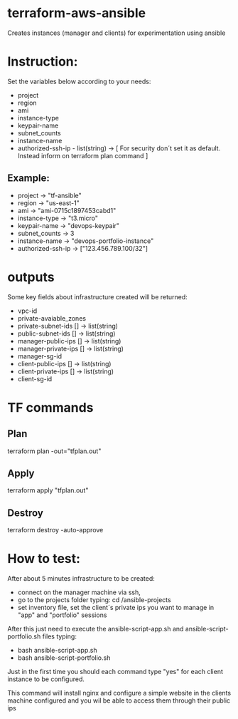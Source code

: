 # terraform-aws-ansible
Creates instances (manager and clients) for experimentation using ansible

# Instruction:

Set the variables below according to your needs:

- project
- region
- ami
- instance-type
- keypair-name
- subnet_counts
- instance-name
- authorized-ssh-ip - list(string) -> 
     [ For security don´t set it as default. Instead inform on terraform plan command ]

## Example:

- project           -> "tf-ansible"
- region            -> "us-east-1"
- ami               -> "ami-0715c1897453cabd1"
- instance-type     -> "t3.micro"
- keypair-name      -> "devops-keypair"
- subnet_counts     -> 3
- instance-name     -> "devops-portfolio-instance"
- authorized-ssh-ip -> ["123.456.789.100/32"]

# outputs

Some key fields about infrastructure created will be returned:

- vpc-id
- private-avaiable_zones
- private-subnet-ids [] -> list(string)
- public-subnet-ids [] -> list(string)
- manager-public-ips [] -> list(string)
- manager-private-ips [] -> list(string)
- manager-sg-id
- client-public-ips [] -> list(string)
- client-private-ips [] -> list(string)
- client-sg-id

# TF commands

## Plan
terraform plan -out="tfplan.out"
## Apply
terraform apply "tfplan.out"
## Destroy
terraform destroy -auto-approve

# How to test:

After about 5 minutes infrastructure to be created:
   - connect on the manager machine via ssh,
   - go to the projects folder typing: cd /ansible-projects
   - set inventory file, set the client´s private ips you want to manage in "app" and "portfolio" sessions

After this just need to execute the ansible-script-app.sh and ansible-script-portfolio.sh files typing:
   - bash ansible-script-app.sh
   - bash ansible-script-portfolio.sh

Just in the first time you should each command type "yes" for each client instance to be configured.

This command will install nginx and configure a simple website in the clients machine configured
and you wil be able to access them through their public ips